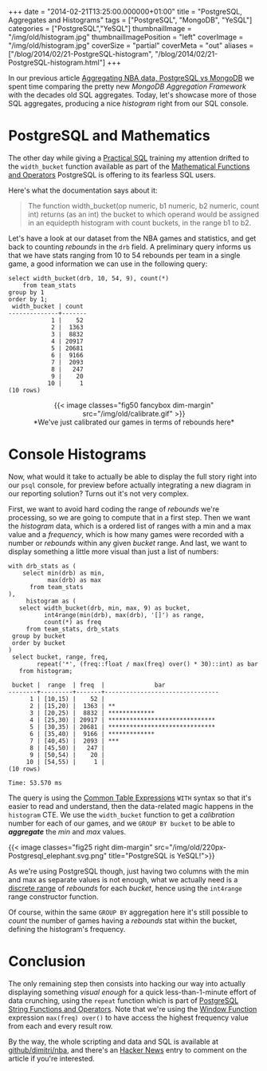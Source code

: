 +++
date = "2014-02-21T13:25:00.000000+01:00"
title = "PostgreSQL, Aggregates and Histograms"
tags = ["PostgreSQL", "MongoDB", "YeSQL"]
categories = ["PostgreSQL","YeSQL"]
thumbnailImage = "/img/old/histogram.jpg"
thumbnailImagePosition = "left"
coverImage = "/img/old/histogram.jpg"
coverSize = "partial"
coverMeta = "out"
aliases = ["/blog/2014/02/21-PostgreSQL-histogram",
           "/blog/2014/02/21-PostgreSQL-histogram.html"]
+++

In our previous article 
[Aggregating NBA data, PostgreSQL vs MongoDB](/blog/2014/02/17-aggregating-nba-data-PostgreSQL-vs-MongoDB) we spent
time comparing the pretty new 
*MongoDB Aggregation Framework* with the decades
old SQL aggregates. Today, let's showcase more of those SQL aggregates,
producing a nice 
*histogram* right from our SQL console.

<!--more-->
<!--toc-->

# PostgreSQL and Mathematics

The other day while giving a 
[Practical SQL](http://2ndquadrant.com/en/training/course-catalog/practical-sql/) training my attention drifted to
the 
`width_bucket` function available as part of the
[Mathematical Functions and Operators](http://www.postgresql.org/docs/9.3/static/functions-math.html) PostgreSQL is offering to its fearless
SQL users.

Here's what the documentation says about it:

> The function width_bucket(op numeric, b1 numeric, b2 numeric, count int)
> returns (as an int) the bucket to which operand would be assigned in an
> equidepth histogram with count buckets, in the range b1 to b2.


Let's have a look at our dataset from the NBA games and statistics, and get
back to counting 
*rebounds* in the 
`drb` field. A preliminary query informs us
that we have stats ranging from 10 to 54 rebounds per team in a single game,
a good information we can use in the following query:

~~~
select width_bucket(drb, 10, 54, 9), count(*)
    from team_stats
group by 1
order by 1;
 width_bucket | count 
--------------+-------
            1 |    52
            2 |  1363
            3 |  8832
            4 | 20917
            5 | 20681
            6 |  9166
            7 |  2093
            8 |   247
            9 |    20
           10 |     1
(10 rows)
~~~


<center>
{{< image classes="fig50 fancybox dim-margin" src="/img/old/calibrate.gif" >}}
</center>

<center>*We've just calibrated our games in terms of rebounds here*</center>


# Console Histograms

Now, what would it take to actually be able to display the full story right
into our 
`psql` console, for preview before actually integrating a new diagram
in our reporting solution? Turns out it's not very complex.

First, we want to avoid hard coding the range of 
*rebounds* we're processing,
so we are going to compute that in a first step. Then we want the 
*histogram*
data, which is a ordered list of ranges with a min and a max value and a
*frequency*, which is how many games were recorded with a number or 
*rebounds*
within any given 
*bucket* range. And last, we want to display something a
little more visual than just a list of numbers:

~~~
with drb_stats as (
    select min(drb) as min,
           max(drb) as max
      from team_stats
),
     histogram as (
   select width_bucket(drb, min, max, 9) as bucket,
          int4range(min(drb), max(drb), '[]') as range,
          count(*) as freq
     from team_stats, drb_stats
 group by bucket
 order by bucket
)
 select bucket, range, freq,
        repeat('*', (freq::float / max(freq) over() * 30)::int) as bar
   from histogram;

 bucket |  range  | freq  |              bar               
--------+---------+-------+--------------------------------
      1 | [10,15) |    52 | 
      2 | [15,20) |  1363 | **
      3 | [20,25) |  8832 | *************
      4 | [25,30) | 20917 | ******************************
      5 | [30,35) | 20681 | ******************************
      6 | [35,40) |  9166 | *************
      7 | [40,45) |  2093 | ***
      8 | [45,50) |   247 | 
      9 | [50,54) |    20 | 
     10 | [54,55) |     1 | 
(10 rows)

Time: 53.570 ms
~~~


The query is using the 
[Common Table Expressions](http://www.postgresql.org/docs/9.3/interactive/queries-with.html) 
`WITH` syntax so that it's
easier to read and understand, then the data-related magic happens in the
`histogram` CTE. We use the 
`width_bucket` function to get a 
*calibration* number
for each of our games, and we 
`GROUP BY bucket` to be able to 
***aggregate*** the
*min* and 
*max* values.

{{< image classes="fig25 right dim-margin"
              src="/img/old/220px-Postgresql_elephant.svg.png"
            title="PostgreSQL is YeSQL!">}}

As we're using PostgreSQL though, just having two columns with the min and
max as separate values is not enough, what we actually need is a
[discrete range](http://www.postgresql.org/docs/9.3/static/rangetypes.html) of 
*rebounds* for each 
*bucket*, hence using the 
`int4range` range
constructor function.

Of course, within the same 
`GROUP BY` aggregation here it's still possible to
*count* the number of games having a 
*rebounds* stat within the bucket, defining
the histogram's frequency.

# Conclusion

The only remaining step then consists into hacking our way into actually
displaying something 
*visual enough* for a quick less-than-1-minute effort of
data crunching, using the 
`repeat` function which is part of
[PostgreSQL String Functions and Operators](http://www.postgresql.org/docs/9.3/static/functions-string.html). Note that we're using the
[Window Function](/blog/2013/08/20-Window-Functions) expression 
`max(freq) over()` to have access the highest
frequency value from each and every result row.

By the way, the whole scripting and data and SQL is available at
[github/dimitri/nba](https://github.com/dimitri/nba), and there's an 
[Hacker News](https://news.ycombinator.com/item?id=7257555) entry to comment on the
article if you're interested.
